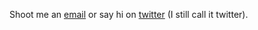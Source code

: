 Shoot me an [email](mailto:samyabratamaji334@gmail.com) or say hi on [twitter](https://x.com/sammaji15) (I still call it twitter).

